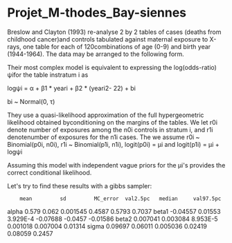 # Projet_M-thodes_Bay-siennes

Breslow and Clayton (1993) re-analyse 2 by 2 tables of cases (deaths from childhood cancer)and controls tabulated against maternal exposure to X-rays, one table for each of 120combinations of age (0-9) and birth year (1944-1964). The data may be arranged to the following
form.

Their most complex model is equivalent to expressing the log(odds-ratio) ψifor the table instratum i as

logψi = α + β1 * yeari + β2 * (yeari2- 22) + bi

bi ~ Normal(0, τ)

They use a quasi-likelihood approximation of the full hypergeometric likelihood obtained byconditioning on the margins of the tables.
We let r0i denote number of exposures among the n0i controls in stratum i, and r1i denotenumber of exposures for the n1i cases. The we assume r0i ~ Binomial(p0i, n0i), r1i ~ Binomial(p1i, n1i), logit(p0i) = µi and logit(p1i) = µi + logψi

Assuming this model with independent vague priors for the µi's provides the correct conditional likelihood.

Let's try to find these results with a gibbs sampler:

        mean         sd         MC_error  val2.5pc   median     val97.5pc 
alpha   0.579      0.062       0.001545   0.4587     0.5793     0.7037 
beta1  -0.04557    0.01553     3.929E-4  -0.07688   -0.0457    -0.01586 
beta2   0.007041   0.003084    8.953E-5   0.001018   0.007004   0.01314 
sigma   0.09697    0.06011     0.005036   0.02419    0.08059    0.2457 
